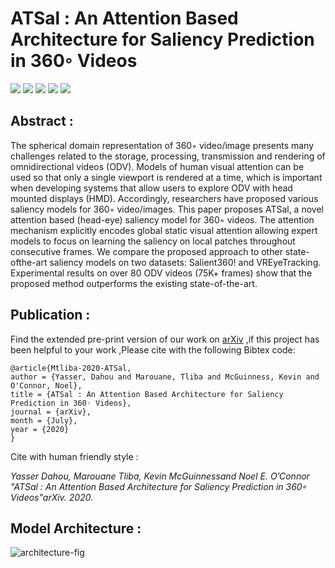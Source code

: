 # ATSal : An Attention Based Architecture for Saliency Prediction in 360◦ Videos
![](https://img.shields.io/badge/python-v3.6.8-orange.svg?style=flat-square)
![](https://img.shields.io/badge/pytorch-v1.2.0-orange.svg?style=flat-square)
![](https://img.shields.io/badge/torchvision-v0.4.0-orange.svg?style=flat-square)
![](https://img.shields.io/badge/opencv-python-v4.0.0.21-orange.svg?style=flat-square)
![](https://img.shields.io/badge/numpy-v1.16.2-orange.svg?style=flat-square)


## Abstract :
The spherical domain representation of 360◦
video/image presents many challenges related to the storage, processing, transmission and rendering of omnidirectional videos (ODV). Models of human visual attention can be used so that only a single viewport is rendered at a time, which is important when developing systems that allow users to explore ODV with head mounted displays (HMD). Accordingly, researchers have proposed various saliency models for 360◦ video/images. This paper proposes ATSal, a novel attention based (head-eye) saliency
model for 360◦ videos. The attention mechanism explicitly encodes global static visual attention allowing expert models to focus on learning the saliency on local patches throughout consecutive frames. We compare the proposed approach to other state-ofthe-art saliency models on two datasets: Salient360! and VREyeTracking. Experimental results on over 80 ODV videos (75K+ frames) show that the proposed method outperforms the existing state-of-the-art.

## Publication :
Find the extended pre-print version of our work on [arXiv](https://) ,if this project has been helpful to your work ,Please cite with the following Bibtex code:

```
@article{Mtliba-2020-ATSal,
author = {Yasser, Dahou and Marouane, Tliba and McGuinness, Kevin and O'Connor, Noel},
title = {ATSal : An Attention Based Architecture for Saliency Prediction in 360◦ Videos},
journal = {arXiv},
month = {July},
year = {2020}
}
```
Cite with human friendly style :

*Yasser Dahou, Marouane Tliba, Kevin McGuinnessand Noel E. O’Connor
"ATSal : An Attention Based Architecture for Saliency Prediction in 360◦ Videos"arXiv. 2020.*

## Model Architecture  :

![architecture-fig]

[architecture-fig]: https://raw.githubusercontent.com/mtliba/ATSal/asset/image/model.PNG
"ATSal architecture"
